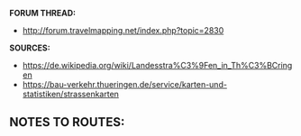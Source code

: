 ﻿**FORUM THREAD:**
- http://forum.travelmapping.net/index.php?topic=2830


**SOURCES:**
- https://de.wikipedia.org/wiki/Landesstra%C3%9Fen_in_Th%C3%BCringen
- https://bau-verkehr.thueringen.de/service/karten-und-statistiken/strassenkarten


**NOTES TO ROUTES:**
- 
